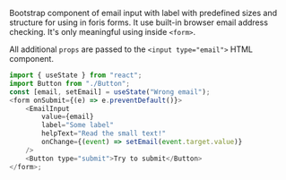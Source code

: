 Bootstrap component of email input with label with predefined sizes and
structure for using in foris forms. It use built-in browser email address
checking. It's only meaningful using inside `<form>`.

All additional `props` are passed to the `<input type="email">` HTML component.

```js
import { useState } from "react";
import Button from "./Button";
const [email, setEmail] = useState("Wrong email");
<form onSubmit={(e) => e.preventDefault()}>
    <EmailInput
        value={email}
        label="Some label"
        helpText="Read the small text!"
        onChange={(event) => setEmail(event.target.value)}
    />
    <Button type="submit">Try to submit</Button>
</form>;
```
